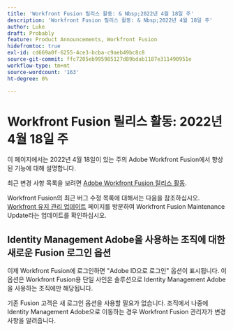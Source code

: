 ```yaml
---
title: 'Workfront Fusion 릴리스 활동: & Nbsp;2022년 4월 18일 주'
description: 'Workfront Fusion 릴리스 활동: & Nbsp;2022년 4월 18일 주'
author: Luke
draft: Probably
feature: Product Announcements, Workfront Fusion
hidefromtoc: true
exl-id: cd669a0f-6255-4ce3-bcba-c9aeb49bc8c8
source-git-commit: ffc7205eb995985127d89bdab1187e311490951e
workflow-type: tm+mt
source-wordcount: '163'
ht-degree: 0%

---
```


# Workfront Fusion 릴리스 활동: 2022년 4월 18일 주

이 페이지에서는 2022년 4월 18일이 있는 주의 Adobe Workfront Fusion에서 향상된 기능에 대해 설명합니다.

최근 변경 사항 목록을 보려면 [Adobe Workfront Fusion 릴리스 활동](../../../product-announcements/product-releases/fusion-release-activity/fusion-release-activity.md).

Workfront Fusion의 최근 버그 수정 목록에 대해서는 다음을 참조하십시오. [Workfront 유지 관리 업데이트](https://one.workfront.com/s/article/Workfront-Maintenance-Updates-1882317350) 페이지를 방문하여 Workfront Fusion Maintenance Update라는 업데이트를 확인하십시오.

## Identity Management Adobe을 사용하는 조직에 대한 새로운 Fusion 로그인 옵션

이제 Workfront Fusion에 로그인하면 &quot;Adobe ID으로 로그인&quot; 옵션이 표시됩니다. 이 옵션은 Workfront Fusion용 단일 사인온 솔루션으로 Identity Management Adobe을 사용하는 조직에만 해당됩니다.

기존 Fusion 고객은 새 로그인 옵션을 사용할 필요가 없습니다. 조직에서 나중에 Identity Management Adobe으로 이동하는 경우 Workfront Fusion 관리자가 변경 사항을 알려줍니다.
